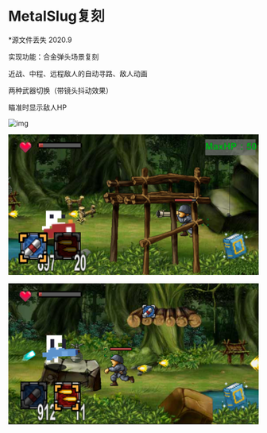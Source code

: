 # MetalSlug复刻

*源文件丢失 2020.9

实现功能：合金弹头场景复刻

近战、中程、远程敌人的自动寻路、敌人动画

两种武器切换（带镜头抖动效果）

瞄准时显示敌人HP

![img](Images/M3AD@}ULF`%$IO058RM`9DV.png)

![img](Images/5{VGI{9W3Z%7WXQE097%EJ5.png)

![image](Images/3.png)